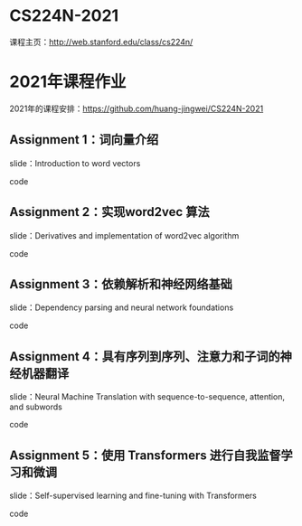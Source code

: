 # CS224N-2021





课程主页：http://web.stanford.edu/class/cs224n/



# 2021年课程作业

2021年的课程安排：https://github.com/huang-jingwei/CS224N-2021

## Assignment 1：词向量介绍



slide：Introduction to word vectors



code



## Assignment 2：实现word2vec 算法



slide：Derivatives and implementation of word2vec algorithm



code



## Assignment 3：依赖解析和神经网络基础



slide：Dependency parsing and neural network foundations



code



## Assignment 4：具有序列到序列、注意力和子词的神经机器翻译



slide：Neural Machine Translation with sequence-to-sequence, attention, and subwords



code



## Assignment 5：使用 Transformers 进行自我监督学习和微调



slide：Self-supervised learning and fine-tuning with Transformers



code